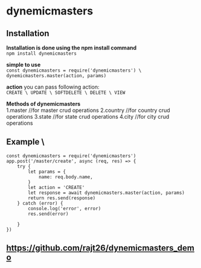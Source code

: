 # dynemicmasters

## Installation

**Installation is done using the npm install command**\
`npm install dynemicmasters`

**simple to use**\
``` const dynemicmasters = require('dynemicmasters') \ dynemicmasters.master(action, params) ```


**action** you can pass following action: \
`CREATE \ UPDATE \ SOFTDELETE \ DELETE \ VIEW `

**Methods of dynemicmasters**\
1.master  //for master crud operations
2.country //for country crud operations
3.state  //for state crud operations
4.city  //for city crud operations


## Example \

```
const dynemicmasters = require('dynemicmasters')
app.post('/master/create', async (req, res) => {
    try {
        let params = {
            name: req.body.name,
        }
        let action = 'CREATE'
        let response = await dynemicmasters.master(action, params)
        return res.send(response)
    } catch (error) {
        console.log('error', error)
        res.send(error)

    }
})
```



## https://github.com/rajt26/dynemicmasters_demo